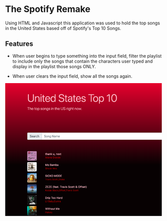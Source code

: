 # The Spotify Remake
Using HTML and Javascript this application was used to hold the top songs in the United States based off of Spotify's Top 10 Songs. 

## Features 
- When user begins to type something into the input field, filter the playlist to include only the songs that contain the characters user typed and display in the playlist those songs ONLY. 

- When user clears the input field, show all the songs again.

![picture](spotifyimage.png)
